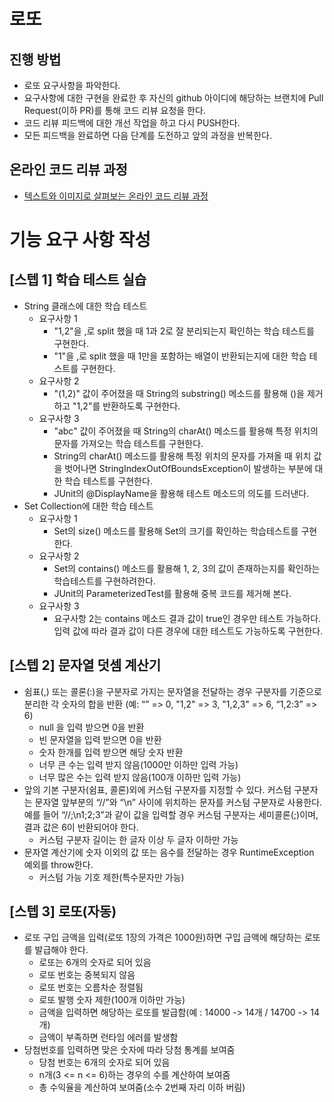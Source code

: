 # 로또
## 진행 방법
* 로또 요구사항을 파악한다.
* 요구사항에 대한 구현을 완료한 후 자신의 github 아이디에 해당하는 브랜치에 Pull Request(이하 PR)를 통해 코드 리뷰 요청을 한다.
* 코드 리뷰 피드백에 대한 개선 작업을 하고 다시 PUSH한다.
* 모든 피드백을 완료하면 다음 단계를 도전하고 앞의 과정을 반복한다.

## 온라인 코드 리뷰 과정
* [텍스트와 이미지로 살펴보는 온라인 코드 리뷰 과정](https://github.com/next-step/nextstep-docs/tree/master/codereview)

# 기능 요구 사항 작성
## [스텝 1] 학습 테스트 실습
* String 클래스에 대한 학습 테스트
    * 요구사항 1
        * "1,2"을 ,로 split 했을 때 1과 2로 잘 분리되는지 확인하는 학습 테스트를 구현한다.
        * "1"을 ,로 split 했을 때 1만을 포함하는 배열이 반환되는지에 대한 학습 테스트를 구현한다.
    * 요구사항 2
        * "(1,2)" 값이 주어졌을 때 String의 substring() 메소드를 활용해 ()을 제거하고 "1,2"를 반환하도록 구현한다.
    * 요구사항 3
        * "abc" 값이 주어졌을 때 String의 charAt() 메소드를 활용해 특정 위치의 문자를 가져오는 학습 테스트를 구현한다.
        * String의 charAt() 메소드를 활용해 특정 위치의 문자를 가져올 때 위치 값을 벗어나면 StringIndexOutOfBoundsException이 발생하는 부분에 대한 학습 테스트를 구현한다.
        * JUnit의 @DisplayName을 활용해 테스트 메소드의 의도를 드러낸다.
* Set Collection에 대한 학습 테스트
    * 요구사항 1
        * Set의 size() 메소드를 활용해 Set의 크기를 확인하는 학습테스트를 구현한다.
    * 요구사항 2
        * Set의 contains() 메소드를 활용해 1, 2, 3의 값이 존재하는지를 확인하는 학습테스트를 구현하려한다.
        * JUnit의 ParameterizedTest를 활용해 중복 코드를 제거해 본다.
    * 요구사항 3
        * 요구사항 2는 contains 메소드 결과 값이 true인 경우만 테스트 가능하다. 입력 값에 따라 결과 값이 다른 경우에 대한 테스트도 가능하도록 구현한다.
        
## [스텝 2] 문자열 덧셈 계산기
* 쉼표(,) 또는 콜론(:)을 구분자로 가지는 문자열을 전달하는 경우 구분자를 기준으로 분리한 각 숫자의 합을 반환 (예: “” => 0, "1,2" => 3, "1,2,3" => 6, “1,2:3” => 6)
    * null 을 입력 받으면 0을 반환
    * 빈 문자열을 입력 받으면 0을 반환
    * 숫자 한개를 입력 받으면 해당 숫자 반환
    * 너무 큰 수는 입력 받지 않음(1000만 이하만 입력 가능)
    * 너무 많은 수는 입력 받지 않음(100개 이하만 입력 가능)
* 앞의 기본 구분자(쉼표, 콜론)외에 커스텀 구분자를 지정할 수 있다. 커스텀 구분자는 문자열 앞부분의 “//”와 “\n” 사이에 위치하는 문자를 커스텀 구분자로 사용한다. 예를 들어 “//;\n1;2;3”과 같이 값을 입력할 경우 커스텀 구분자는 세미콜론(;)이며, 결과 값은 6이 반환되어야 한다.
    * 커스텀 구분자 길이는 한 글자 이상 두 글자 이하만 가능
* 문자열 계산기에 숫자 이외의 값 또는 음수를 전달하는 경우 RuntimeException 예외를 throw한다.
    * 커스텀 가능 기호 제한(특수문자만 가능)

## [스텝 3] 로또(자동)
* 로또 구입 금액을 입력(로또 1장의 가격은 1000원)하면 구입 금액에 해당하는 로또를 발급해야 한다.
    * 로또는 6개의 숫자로 되어 있음
    * 로또 번호는 중복되지 않음
    * 로또 번호는 오름차순 정렬됨
    * 로또 발행 숫자 제한(100개 이하만 가능)
    * 금액을 입력하면 해당하는 로또를 발급함(예 : 14000 -> 14개 / 14700 -> 14개)
    * 금액이 부족하면 런타임 에러를 발생함
* 당첨번호를 입력하면 맞은 숫자에 따라 당첨 통계를 보여줌
    * 당첨 번호는 6개의 숫자로 되어 있음
    * n개(3 <= n <= 6)하는 경우의 수를 계산하여 보여줌
    * 총 수익율을 계산하여 보여줌(소수 2번째 자리 이하 버림)
